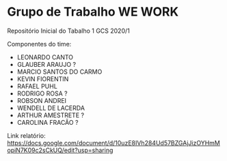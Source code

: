 # Grupo de Trabalho WE WORK
Repositório Inicial do Tabalho 1 GCS 2020/1

Componentes do time:
- LEONARDO CANTO
- GLAUBER ARAUJO ?
- MARCIO SANTOS DO CARMO
- KEVIN FIORENTIN
- RAFAEL PUHL
- RODRIGO ROSA ?
- ROBSON ANDREI
- WENDELL DE LACERDA
- ARTHUR AMESTRETE ?
- CAROLINA FRACÃO ?

Link relatório: https://docs.google.com/document/d/10uzE8IVh284Ud57BZGAjJizOYHmMopiN7K09c2sCkUQ/edit?usp=sharing